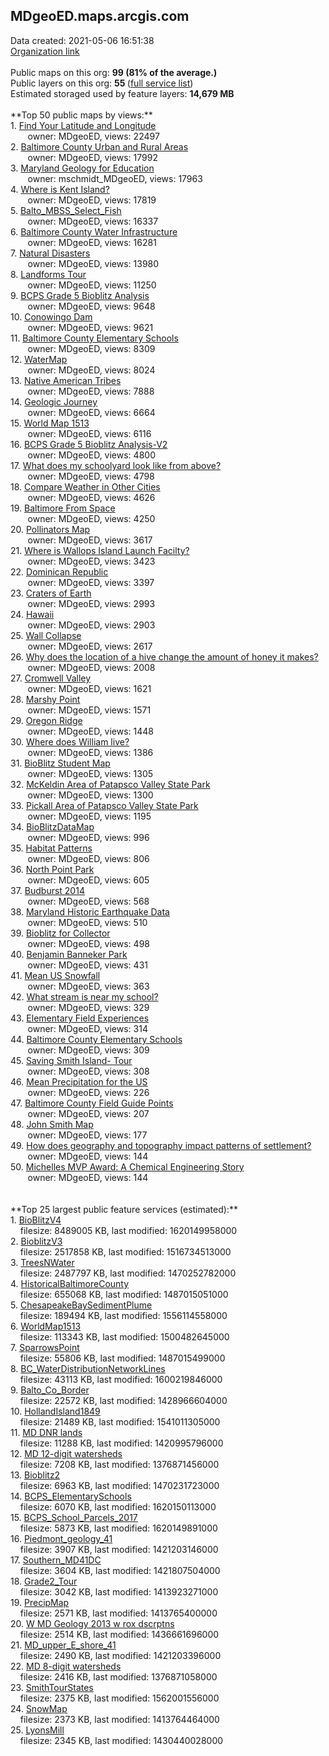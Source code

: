 <h2>MDgeoED.maps.arcgis.com</h2> Data created: 2021-05-06 16:51:38 <br /><a target='new' href='https://MDgeoED.maps.arcgis.com'>Organization link</a><br /><br />Public maps on this org: <b>99 (81% of the average.)</b><br />Public layers on this org: <b>55 </b>(<a target='new' href='https://services.arcgis.com/V388bo78v0PokOBx/ArcGIS/rest/services'>full service list</a>)<br />Estimated storaged used by feature layers: <b>14,679 MB</b><br /><br />**Top 50 public maps by views:**<br />  1. <a target='new' href='https://www.arcgis.com/home/item.html?id=566e2252d7c44c20bdb5b1ca2d9b4e02'>Find Your Latitude and Longitude</a> <br />  &nbsp;&nbsp;&nbsp;&nbsp; &nbsp;&nbsp;owner: MDgeoED, views: 22497<br />  2. <a target='new' href='https://www.arcgis.com/home/item.html?id=d1b014c47cf14ae0ad4d9f1c446c0321'>Baltimore County Urban and Rural Areas</a> <br />  &nbsp;&nbsp;&nbsp;&nbsp; &nbsp;&nbsp;owner: MDgeoED, views: 17992<br />  3. <a target='new' href='https://www.arcgis.com/home/item.html?id=d7cfa7a928f14d89ae9556612001033b'>Maryland Geology for Education</a> <br />  &nbsp;&nbsp;&nbsp;&nbsp; &nbsp;&nbsp;owner: mschmidt_MDgeoED, views: 17963<br />  4. <a target='new' href='https://www.arcgis.com/home/item.html?id=b476944f00834527a6f1fc53d82acfbe'>Where is Kent Island?</a> <br />  &nbsp;&nbsp;&nbsp;&nbsp; &nbsp;&nbsp;owner: MDgeoED, views: 17819<br />  5. <a target='new' href='https://www.arcgis.com/home/item.html?id=609108a70db44bbfb9dc078cc0b998e4'>Balto_MBSS_Select_Fish</a> <br />  &nbsp;&nbsp;&nbsp;&nbsp; &nbsp;&nbsp;owner: MDgeoED, views: 16337<br />  6. <a target='new' href='https://www.arcgis.com/home/item.html?id=98b4ae6bf9b142d7b1edd98318622b48'>Baltimore County Water Infrastructure</a> <br />  &nbsp;&nbsp;&nbsp;&nbsp; &nbsp;&nbsp;owner: MDgeoED, views: 16281<br />  7. <a target='new' href='https://www.arcgis.com/home/item.html?id=63452749754f450c9601d4268f873f61'>Natural Disasters</a> <br />  &nbsp;&nbsp;&nbsp;&nbsp; &nbsp;&nbsp;owner: MDgeoED, views: 13980<br />  8. <a target='new' href='https://www.arcgis.com/home/item.html?id=94282f64f7964bc2a06b1f160bf7c8d1'>Landforms Tour</a> <br />  &nbsp;&nbsp;&nbsp;&nbsp; &nbsp;&nbsp;owner: MDgeoED, views: 11250<br />  9. <a target='new' href='https://www.arcgis.com/home/item.html?id=5fb211e226434316a859492e8b989571'>BCPS Grade 5 Bioblitz Analysis</a> <br />  &nbsp;&nbsp;&nbsp;&nbsp; &nbsp;&nbsp;owner: MDgeoED, views: 9648<br />  10. <a target='new' href='https://www.arcgis.com/home/item.html?id=5da5a0fd38b34e18a5970ac5cefd993c'>Conowingo Dam</a> <br />  &nbsp;&nbsp;&nbsp;&nbsp; &nbsp;&nbsp;owner: MDgeoED, views: 9621<br />  11. <a target='new' href='https://www.arcgis.com/home/item.html?id=2008bd9e21c54ca2a0f638bb10dbcdb8'>Baltimore County Elementary Schools</a> <br />  &nbsp;&nbsp;&nbsp;&nbsp; &nbsp;&nbsp;owner: MDgeoED, views: 8309<br />  12. <a target='new' href='https://www.arcgis.com/home/item.html?id=7be30d47ff24426ca6226a06394c61ea'>WaterMap</a> <br />  &nbsp;&nbsp;&nbsp;&nbsp; &nbsp;&nbsp;owner: MDgeoED, views: 8024<br />  13. <a target='new' href='https://www.arcgis.com/home/item.html?id=18c9c0c8306a4e948dc7c928d1c92de8'>Native American Tribes</a> <br />  &nbsp;&nbsp;&nbsp;&nbsp; &nbsp;&nbsp;owner: MDgeoED, views: 7888<br />  14. <a target='new' href='https://www.arcgis.com/home/item.html?id=c5468f15fb064d3caefab02b1bbbebf7'>Geologic Journey</a> <br />  &nbsp;&nbsp;&nbsp;&nbsp; &nbsp;&nbsp;owner: MDgeoED, views: 6664<br />  15. <a target='new' href='https://www.arcgis.com/home/item.html?id=b3c4cf2f0e4840a0a8216cf3fd152b2d'>World Map 1513</a> <br />  &nbsp;&nbsp;&nbsp;&nbsp; &nbsp;&nbsp;owner: MDgeoED, views: 6116<br />  16. <a target='new' href='https://www.arcgis.com/home/item.html?id=e02f89883cd04126ba52a14f6157cbac'>BCPS Grade 5 Bioblitz Analysis-V2</a> <br />  &nbsp;&nbsp;&nbsp;&nbsp; &nbsp;&nbsp;owner: MDgeoED, views: 4800<br />  17. <a target='new' href='https://www.arcgis.com/home/item.html?id=8c9b19b8810b482f9cda407d9bdddf68'>What does my schoolyard look like from above?</a> <br />  &nbsp;&nbsp;&nbsp;&nbsp; &nbsp;&nbsp;owner: MDgeoED, views: 4798<br />  18. <a target='new' href='https://www.arcgis.com/home/item.html?id=578cc9d274a04d189876114f01960ad0'>Compare Weather in Other Cities</a> <br />  &nbsp;&nbsp;&nbsp;&nbsp; &nbsp;&nbsp;owner: MDgeoED, views: 4626<br />  19. <a target='new' href='https://www.arcgis.com/home/item.html?id=bbaab4db5fa446998872de0d3a1fbb93'>Baltimore From Space</a> <br />  &nbsp;&nbsp;&nbsp;&nbsp; &nbsp;&nbsp;owner: MDgeoED, views: 4250<br />  20. <a target='new' href='https://www.arcgis.com/home/item.html?id=21a1f6438b7c464988c1115f567d8d17'>Pollinators Map</a> <br />  &nbsp;&nbsp;&nbsp;&nbsp; &nbsp;&nbsp;owner: MDgeoED, views: 3617<br />  21. <a target='new' href='https://www.arcgis.com/home/item.html?id=7368afe278174f8db22fb4e7763aeff5'>Where is Wallops Island Launch Facilty?</a> <br />  &nbsp;&nbsp;&nbsp;&nbsp; &nbsp;&nbsp;owner: MDgeoED, views: 3423<br />  22. <a target='new' href='https://www.arcgis.com/home/item.html?id=c8ad14f9a0084ba8a225f772e494f63f'>Dominican Republic</a> <br />  &nbsp;&nbsp;&nbsp;&nbsp; &nbsp;&nbsp;owner: MDgeoED, views: 3397<br />  23. <a target='new' href='https://www.arcgis.com/home/item.html?id=651e079070d2427783cd2b3bb0df713e'>Craters of Earth</a> <br />  &nbsp;&nbsp;&nbsp;&nbsp; &nbsp;&nbsp;owner: MDgeoED, views: 2993<br />  24. <a target='new' href='https://www.arcgis.com/home/item.html?id=e51e5f20fc5d45129cf811a33f719747'>Hawaii</a> <br />  &nbsp;&nbsp;&nbsp;&nbsp; &nbsp;&nbsp;owner: MDgeoED, views: 2903<br />  25. <a target='new' href='https://www.arcgis.com/home/item.html?id=aff6547ada824d4099e1fd90d66e1729'>Wall Collapse</a> <br />  &nbsp;&nbsp;&nbsp;&nbsp; &nbsp;&nbsp;owner: MDgeoED, views: 2617<br />  26. <a target='new' href='https://www.arcgis.com/home/item.html?id=35c02965cf784f089a266db765c44f66'>Why does the location of a hive change the amount of honey it makes?</a> <br />  &nbsp;&nbsp;&nbsp;&nbsp; &nbsp;&nbsp;owner: MDgeoED, views: 2008<br />  27. <a target='new' href='https://www.arcgis.com/home/item.html?id=b22ac1da09f4412cb9fc863fe04c9354'>Cromwell Valley</a> <br />  &nbsp;&nbsp;&nbsp;&nbsp; &nbsp;&nbsp;owner: MDgeoED, views: 1621<br />  28. <a target='new' href='https://www.arcgis.com/home/item.html?id=99a2d0e815e1491eb1af202f7afa8c50'>Marshy Point</a> <br />  &nbsp;&nbsp;&nbsp;&nbsp; &nbsp;&nbsp;owner: MDgeoED, views: 1571<br />  29. <a target='new' href='https://www.arcgis.com/home/item.html?id=ebd471fd45cc449e9fbdf9185d0cd6ef'>Oregon Ridge</a> <br />  &nbsp;&nbsp;&nbsp;&nbsp; &nbsp;&nbsp;owner: MDgeoED, views: 1448<br />  30. <a target='new' href='https://www.arcgis.com/home/item.html?id=119f7115c4a34c149c30eaf74eea0ed5'>Where does William live?</a> <br />  &nbsp;&nbsp;&nbsp;&nbsp; &nbsp;&nbsp;owner: MDgeoED, views: 1386<br />  31. <a target='new' href='https://www.arcgis.com/home/item.html?id=6682deea5711486cb9feff0c33eecbc3'>BioBlitz Student Map</a> <br />  &nbsp;&nbsp;&nbsp;&nbsp; &nbsp;&nbsp;owner: MDgeoED, views: 1305<br />  32. <a target='new' href='https://www.arcgis.com/home/item.html?id=2f1977d25e27424d87251a3c7d36d4be'>McKeldin Area of Patapsco Valley State Park</a> <br />  &nbsp;&nbsp;&nbsp;&nbsp; &nbsp;&nbsp;owner: MDgeoED, views: 1300<br />  33. <a target='new' href='https://www.arcgis.com/home/item.html?id=56e1124810ab4d3ba798e4a1d13c67db'>Pickall Area of Patapsco Valley State Park</a> <br />  &nbsp;&nbsp;&nbsp;&nbsp; &nbsp;&nbsp;owner: MDgeoED, views: 1195<br />  34. <a target='new' href='https://www.arcgis.com/home/item.html?id=b4e049fe001d44568bd551ef7150028c'>BioBlitzDataMap</a> <br />  &nbsp;&nbsp;&nbsp;&nbsp; &nbsp;&nbsp;owner: MDgeoED, views: 996<br />  35. <a target='new' href='https://www.arcgis.com/home/item.html?id=4c6ea307bd9c4531a0c0998f773e1096'>Habitat Patterns</a> <br />  &nbsp;&nbsp;&nbsp;&nbsp; &nbsp;&nbsp;owner: MDgeoED, views: 806<br />  36. <a target='new' href='https://www.arcgis.com/home/item.html?id=20d2904f7fd94cd792d70889f4029187'>North Point Park</a> <br />  &nbsp;&nbsp;&nbsp;&nbsp; &nbsp;&nbsp;owner: MDgeoED, views: 605<br />  37. <a target='new' href='https://www.arcgis.com/home/item.html?id=5fcd1d12c5f447c9ae91fffa5e409c8f'>Budburst 2014</a> <br />  &nbsp;&nbsp;&nbsp;&nbsp; &nbsp;&nbsp;owner: MDgeoED, views: 568<br />  38. <a target='new' href='https://www.arcgis.com/home/item.html?id=55044b25e61f460aad35c822a30a0dc9'>Maryland Historic Earthquake Data</a> <br />  &nbsp;&nbsp;&nbsp;&nbsp; &nbsp;&nbsp;owner: MDgeoED, views: 510<br />  39. <a target='new' href='https://www.arcgis.com/home/item.html?id=9d676137830447748b48c64353b39630'>Bioblitz for Collector</a> <br />  &nbsp;&nbsp;&nbsp;&nbsp; &nbsp;&nbsp;owner: MDgeoED, views: 498<br />  40. <a target='new' href='https://www.arcgis.com/home/item.html?id=c0309378c13f4f5bb08d41863401c466'>Benjamin Banneker Park</a> <br />  &nbsp;&nbsp;&nbsp;&nbsp; &nbsp;&nbsp;owner: MDgeoED, views: 431<br />  41. <a target='new' href='https://www.arcgis.com/home/item.html?id=8406cde3b0b541ff80e6747202948958'>Mean US Snowfall</a> <br />  &nbsp;&nbsp;&nbsp;&nbsp; &nbsp;&nbsp;owner: MDgeoED, views: 363<br />  42. <a target='new' href='https://www.arcgis.com/home/item.html?id=d52a885cc92a47a9a27153923e54eb97'>What stream is near my school?</a> <br />  &nbsp;&nbsp;&nbsp;&nbsp; &nbsp;&nbsp;owner: MDgeoED, views: 329<br />  43. <a target='new' href='https://www.arcgis.com/home/item.html?id=2fe1724cfe02422488c6f25c0d4be8f3'>Elementary Field Experiences</a> <br />  &nbsp;&nbsp;&nbsp;&nbsp; &nbsp;&nbsp;owner: MDgeoED, views: 314<br />  44. <a target='new' href='https://www.arcgis.com/home/item.html?id=32ddfda7fa654cff8a0c05da5c92d19e'>Baltimore County Elementary Schools</a> <br />  &nbsp;&nbsp;&nbsp;&nbsp; &nbsp;&nbsp;owner: MDgeoED, views: 309<br />  45. <a target='new' href='https://www.arcgis.com/home/item.html?id=a1de626515214bc8bcd57f4611774561'>Saving Smith Island- Tour</a> <br />  &nbsp;&nbsp;&nbsp;&nbsp; &nbsp;&nbsp;owner: MDgeoED, views: 308<br />  46. <a target='new' href='https://www.arcgis.com/home/item.html?id=88ede106f43b4afc93833eb876008ed8'>Mean Precipitation for the US</a> <br />  &nbsp;&nbsp;&nbsp;&nbsp; &nbsp;&nbsp;owner: MDgeoED, views: 226<br />  47. <a target='new' href='https://www.arcgis.com/home/item.html?id=d0a5bde95d6d4b58ac455c6ab48bd84e'>Baltimore County Field Guide Points</a> <br />  &nbsp;&nbsp;&nbsp;&nbsp; &nbsp;&nbsp;owner: MDgeoED, views: 207<br />  48. <a target='new' href='https://www.arcgis.com/home/item.html?id=77259b3980d64996a34d3fae076c2fad'>John Smith Map</a> <br />  &nbsp;&nbsp;&nbsp;&nbsp; &nbsp;&nbsp;owner: MDgeoED, views: 177<br />  49. <a target='new' href='https://www.arcgis.com/home/item.html?id=15916d14fdd049adb8b41597508b224a'>How does geography and topography impact patterns of settlement?</a> <br />  &nbsp;&nbsp;&nbsp;&nbsp; &nbsp;&nbsp;owner: MDgeoED, views: 144<br />  50. <a target='new' href='https://www.arcgis.com/home/item.html?id=f630e8a4fb5c4fa7b469da288c09038c'>Michelles MVP Award: A Chemical Engineering Story</a> <br />  &nbsp;&nbsp;&nbsp;&nbsp; &nbsp;&nbsp;owner: MDgeoED, views: 144<br /><br /><br />**Top 25 largest public feature services (estimated):**<br /> 1. <a target='new' href='https://www.arcgis.com/home/item.html?id=8336316cd39e4703ac621dca50e38ed6'>BioBlitzV4</a><br /> &nbsp;&nbsp;&nbsp;&nbsp;filesize: 8489005 KB, last modified: 1620149958000<br /> 2. <a target='new' href='https://www.arcgis.com/home/item.html?id=4b803ebba9da45208d0b177873c103f2'>BioblitzV3</a><br /> &nbsp;&nbsp;&nbsp;&nbsp;filesize: 2517858 KB, last modified: 1516734513000<br /> 3. <a target='new' href='https://www.arcgis.com/home/item.html?id=6aed07e786b24d198ebfa5f1201adad4'>TreesNWater</a><br /> &nbsp;&nbsp;&nbsp;&nbsp;filesize: 2487797 KB, last modified: 1470252782000<br /> 4. <a target='new' href='https://www.arcgis.com/home/item.html?id=b32f5c74d50e486fa8535680607f1a30'>HistoricalBaltimoreCounty</a><br /> &nbsp;&nbsp;&nbsp;&nbsp;filesize: 655068 KB, last modified: 1487015051000<br /> 5. <a target='new' href='https://www.arcgis.com/home/item.html?id=871edbffe8b9459494ab0f5b6f48c434'>ChesapeakeBaySedimentPlume</a><br /> &nbsp;&nbsp;&nbsp;&nbsp;filesize: 189494 KB, last modified: 1556114558000<br /> 6. <a target='new' href='https://www.arcgis.com/home/item.html?id=39baf045d245422587c595baf2cca93c'>WorldMap1513</a><br /> &nbsp;&nbsp;&nbsp;&nbsp;filesize: 113343 KB, last modified: 1500482645000<br /> 7. <a target='new' href='https://www.arcgis.com/home/item.html?id=53dd7e05fdb24af8ae4b9f6304ea25ab'>SparrowsPoint</a><br /> &nbsp;&nbsp;&nbsp;&nbsp;filesize: 55806 KB, last modified: 1487015499000<br /> 8. <a target='new' href='https://www.arcgis.com/home/item.html?id=63afe46f1f974e5fbcd9cc9acf10ed7d'>BC_WaterDistributionNetworkLines</a><br /> &nbsp;&nbsp;&nbsp;&nbsp;filesize: 43113 KB, last modified: 1600219846000<br /> 9. <a target='new' href='https://www.arcgis.com/home/item.html?id=cad2fa58c9e5427894873196a7b6dd28'>Balto_Co_Border</a><br /> &nbsp;&nbsp;&nbsp;&nbsp;filesize: 22572 KB, last modified: 1428966604000<br /> 10. <a target='new' href='https://www.arcgis.com/home/item.html?id=52c4011e1a5c45eebcf3f73ac5ec7758'>HollandIsland1849</a><br /> &nbsp;&nbsp;&nbsp;&nbsp;filesize: 21489 KB, last modified: 1541011305000<br /> 11. <a target='new' href='https://www.arcgis.com/home/item.html?id=a53c790198e644e192dc922183abf8aa'>MD DNR lands</a><br /> &nbsp;&nbsp;&nbsp;&nbsp;filesize: 11288 KB, last modified: 1420995796000<br /> 12. <a target='new' href='https://www.arcgis.com/home/item.html?id=f0f4b9db9ba541a5b64a5573eb90274f'>MD 12-digit watersheds</a><br /> &nbsp;&nbsp;&nbsp;&nbsp;filesize: 7208 KB, last modified: 1376871456000<br /> 13. <a target='new' href='https://www.arcgis.com/home/item.html?id=ec74c7c6c6de462e825dcdd9292cbe41'>Bioblitz2</a><br /> &nbsp;&nbsp;&nbsp;&nbsp;filesize: 6963 KB, last modified: 1470231723000<br /> 14. <a target='new' href='https://www.arcgis.com/home/item.html?id=3a9ecc04b69d46a8bdd50ac4f5bb1d5e'>BCPS_ElementarySchools</a><br /> &nbsp;&nbsp;&nbsp;&nbsp;filesize: 6070 KB, last modified: 1620150113000<br /> 15. <a target='new' href='https://www.arcgis.com/home/item.html?id=c88ecd5c74c449cb8eefe4d8187f2381'>BCPS_School_Parcels_2017</a><br /> &nbsp;&nbsp;&nbsp;&nbsp;filesize: 5873 KB, last modified: 1620149891000<br /> 16. <a target='new' href='https://www.arcgis.com/home/item.html?id=373e940617754e38bbf2e8322b769f02'>Piedmont_geology_41</a><br /> &nbsp;&nbsp;&nbsp;&nbsp;filesize: 3907 KB, last modified: 1421203146000<br /> 17. <a target='new' href='https://www.arcgis.com/home/item.html?id=7c090d0911804c99867e839a3c38908c'>Southern_MD41DC</a><br /> &nbsp;&nbsp;&nbsp;&nbsp;filesize: 3604 KB, last modified: 1421807504000<br /> 18. <a target='new' href='https://www.arcgis.com/home/item.html?id=9a98d393ac184391be77909dab581316'>Grade2_Tour</a><br /> &nbsp;&nbsp;&nbsp;&nbsp;filesize: 3042 KB, last modified: 1413923271000<br /> 19. <a target='new' href='https://www.arcgis.com/home/item.html?id=7aa10cd27aeb48e68560be6a13fc2c00'>PrecipMap</a><br /> &nbsp;&nbsp;&nbsp;&nbsp;filesize: 2571 KB, last modified: 1413765400000<br /> 20. <a target='new' href='https://www.arcgis.com/home/item.html?id=fca59200611e4552b2b16a9100fd52d4'>W MD Geology 2013 w rox dscrptns</a><br /> &nbsp;&nbsp;&nbsp;&nbsp;filesize: 2514 KB, last modified: 1436661696000<br /> 21. <a target='new' href='https://www.arcgis.com/home/item.html?id=514dcb0b40e641708da5c287531b961a'>MD_upper_E_shore_41</a><br /> &nbsp;&nbsp;&nbsp;&nbsp;filesize: 2490 KB, last modified: 1421203396000<br /> 22. <a target='new' href='https://www.arcgis.com/home/item.html?id=8f179b1b6c28433ea6d8d6b8aef185f5'>MD 8-digit watersheds</a><br /> &nbsp;&nbsp;&nbsp;&nbsp;filesize: 2416 KB, last modified: 1376871058000<br /> 23. <a target='new' href='https://www.arcgis.com/home/item.html?id=84134bc5799f44a59138b7e1b37a8cf6'>SmithTourStates</a><br /> &nbsp;&nbsp;&nbsp;&nbsp;filesize: 2375 KB, last modified: 1562001556000<br /> 24. <a target='new' href='https://www.arcgis.com/home/item.html?id=5724281355b343a484bf363e2ae063f2'>SnowMap</a><br /> &nbsp;&nbsp;&nbsp;&nbsp;filesize: 2373 KB, last modified: 1413764464000<br /> 25. <a target='new' href='https://www.arcgis.com/home/item.html?id=77cf5d2408ad4e56bac99a706bd7ed97'>LyonsMill</a><br /> &nbsp;&nbsp;&nbsp;&nbsp;filesize: 2345 KB, last modified: 1430440028000<br />